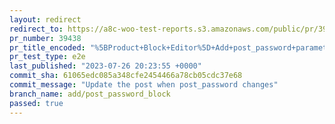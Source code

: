 ```yaml
---
layout: redirect
redirect_to: https://a8c-woo-test-reports.s3.amazonaws.com/public/pr/39438/e2e/index.html
pr_number: 39438
pr_title_encoded: "%5BProduct+Block+Editor%5D+Add+post_password+parameter+to+the+Woo+product+REST+api"
pr_test_type: e2e
last_published: "2023-07-26 20:23:55 +0000"
commit_sha: 61065edc085a348cfe2454466a78cb05cdc37e68
commit_message: "Update the post when post_password changes"
branch_name: add/post_password_block
passed: true
---
```

